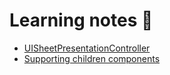 # Learning notes 📝

- [UISheetPresentationController](https://medium.com/surf-dev/bottomsheet-in-ios-15-uisheetpresentationcontroller-and-its-capabilities-5e913661c9f)
- [Supporting children components](https://susuthapa19961227.medium.com/beyond-basics-creating-native-components-with-children-support-in-react-native-08d1b8743d6f)
